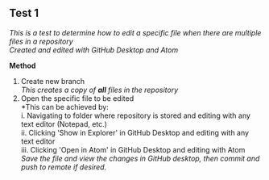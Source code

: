 ## Test 1

*This is a test to determine how to edit a specific file when there are multiple files in a repository*  
*Created and edited with GitHub Desktop and Atom*

**Method**
1. Create new branch  
*This creates a copy of **all** files in the repository*
2. Open the specific file to be edited  
*This can be achieved by:  
  i.   Navigating to folder where repository is stored and editing with any text editor (Notepad, etc.)  
  ii.  Clicking 'Show in Explorer' in GitHub Desktop and editing with any text editor  
  iii. Clicking 'Open in Atom' in GitHub Desktop and editing with Atom  
*Save the file and view the changes in GitHub desktop, then commit and push to remote if desired.*
